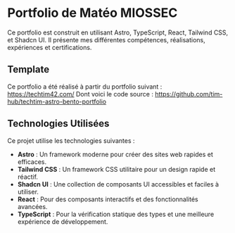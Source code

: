 # Portfolio de Matéo MIOSSEC

Ce portfolio est construit en utilisant Astro, TypeScript, React, Tailwind CSS, et Shadcn UI. Il présente mes différentes compétences, réalisations, expériences et certifications.

## Template

Ce portfolio a été réalisé à partir du portfolio suivant : https://techtim42.com/
Dont voici le code source : https://github.com/tim-hub/techtim-astro-bento-portfolio

## Technologies Utilisées

Ce projet utilise les technologies suivantes :

- **Astro** : Un framework moderne pour créer des sites web rapides et efficaces.
- **Tailwind CSS** : Un framework CSS utilitaire pour un design rapide et réactif.
- **Shadcn UI** : Une collection de composants UI accessibles et faciles à utiliser.
- **React** : Pour des composants interactifs et des fonctionnalités avancées.
- **TypeScript** : Pour la vérification statique des types et une meilleure expérience de développement.
